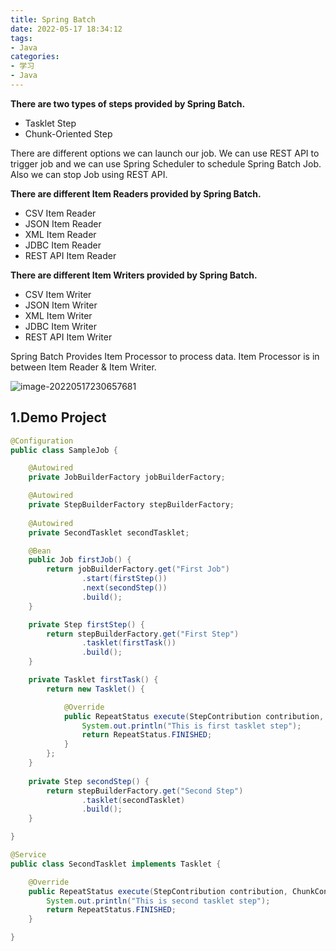 ```yaml
---
title: Spring Batch
date: 2022-05-17 18:34:12
tags:
- Java
categories:
- 学习
- Java
---
```




**There are two types of steps provided by Spring Batch.**

- Tasklet Step
- Chunk-Oriented Step



There are different options we can launch our job. We can use REST API to trigger job and we can use Spring Scheduler to schedule Spring Batch Job. Also we can stop Job using REST API.

<!-- more -->

**There are different Item Readers provided by Spring Batch.**

- CSV Item Reader
- JSON Item Reader
- XML Item Reader
- JDBC Item Reader
- REST API Item Reader



**There are different Item Writers provided by Spring Batch.**

- CSV Item Writer
- JSON Item Writer
- XML Item Writer
- JDBC Item Writer
- REST API Item Writer



Spring Batch Provides Item Processor to process data. Item Processor is in between Item Reader & Item Writer.

![image-20220517230657681](https://cdn.jsdelivr.net/gh/yoon286/Pic@main/img/202205172306783.png)



## 1.Demo Project

```java
@Configuration
public class SampleJob {

	@Autowired
	private JobBuilderFactory jobBuilderFactory;

	@Autowired
	private StepBuilderFactory stepBuilderFactory;
	
	@Autowired
	private SecondTasklet secondTasklet;

	@Bean
	public Job firstJob() {
		return jobBuilderFactory.get("First Job")
				.start(firstStep())
				.next(secondStep())
				.build();
	}

	private Step firstStep() {
		return stepBuilderFactory.get("First Step")
				.tasklet(firstTask())
				.build();
	}

	private Tasklet firstTask() {
		return new Tasklet() {

			@Override
			public RepeatStatus execute(StepContribution contribution, ChunkContext chunkContext) throws Exception {
				System.out.println("This is first tasklet step");
				return RepeatStatus.FINISHED;
			}
		};
	}
	
	private Step secondStep() {
		return stepBuilderFactory.get("Second Step")
				.tasklet(secondTasklet)
				.build();
	}

}
```



```java
@Service
public class SecondTasklet implements Tasklet {

	@Override
	public RepeatStatus execute(StepContribution contribution, ChunkContext chunkContext) throws Exception {
		System.out.println("This is second tasklet step");
		return RepeatStatus.FINISHED;
	}

}
```



